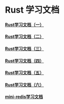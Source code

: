 # Rust 学习文档

#### [Rust学习文档（一）](/Rust文档/Rust入门教程（一）/)

#### [Rust学习文档（二）](/Rust文档/Rust入门教程（二）/)

#### [Rust学习文档（三）](/Rust文档/Rust入门教程（三）/)

#### [Rust学习文档（四）](/Rust文档/Rust入门教程（四）/)

#### [Rust学习文档（五）](/Rust文档/Rust入门教程（五）/)

#### [Rust学习文档（六）](/Rust文档/Rust入门教程（六）/)

#### [mini-redis学习文档](/Rust文档/mini_redis/)
